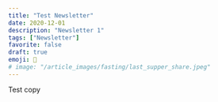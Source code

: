 ```yaml
---
title: "Test Newsletter"
date: 2020-12-01
description: "Newsletter 1"
tags: ["Newsletter"]
favorite: false
draft: true
emoji: 🐣
# image: "/article_images/fasting/last_supper_share.jpeg"
---
```


Test copy
